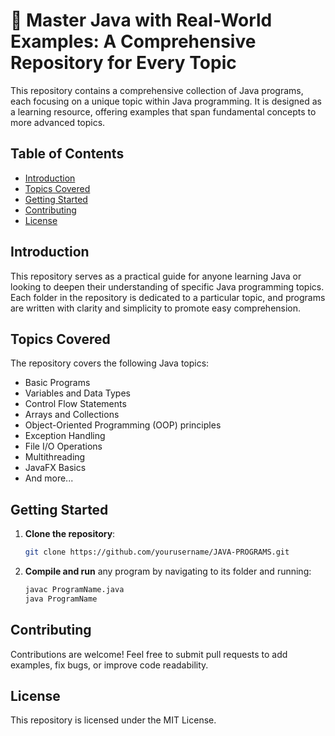 
# 🚀 Master Java with Real-World Examples: A Comprehensive Repository for Every Topic

This repository contains a comprehensive collection of Java programs, each focusing on a unique topic within Java programming. It is designed as a learning resource, offering examples that span fundamental concepts to more advanced topics.

## Table of Contents
- [Introduction](#introduction)
- [Topics Covered](#topics-covered)
- [Getting Started](#getting-started)
- [Contributing](#contributing)
- [License](#license)

## Introduction
This repository serves as a practical guide for anyone learning Java or looking to deepen their understanding of specific Java programming topics. Each folder in the repository is dedicated to a particular topic, and programs are written with clarity and simplicity to promote easy comprehension.

## Topics Covered
The repository covers the following Java topics:
- Basic Programs
- Variables and Data Types
- Control Flow Statements
- Arrays and Collections
- Object-Oriented Programming (OOP) principles
- Exception Handling
- File I/O Operations
- Multithreading
- JavaFX Basics
- And more...

## Getting Started
1. **Clone the repository**:
   ```bash
   git clone https://github.com/yourusername/JAVA-PROGRAMS.git
   ```
2. **Compile and run** any program by navigating to its folder and running:
   ```bash
   javac ProgramName.java
   java ProgramName
   ```

## Contributing
Contributions are welcome! Feel free to submit pull requests to add examples, fix bugs, or improve code readability.

## License
This repository is licensed under the MIT License.

